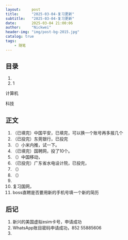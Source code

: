 ```yaml
---
layout:     post
title:      "2025-03-04-复习更新"
subtitle:   "2025-03-04-复习更新"
date:       2025-03-04 21:00:06
author:     "Nickwei"
header-img: "img/post-bg-2015.jpg"
catalog: true
tags:
    - 随笔
---
```


## 目录


1. 
2. 1



计算机

科技




## 正文

1. （已填完）中国平安，已填完，可以换一个账号再多报几个
1. （已投完）东莞银行，已投完
1. （）小米内推，试一下。
1. （已填完）国聘网，投了10个。
1. （）中国移动，
1. （已投完）广东省水电设计院，已投完，
1. （）
1. （）
1. 
1. 复习国网，
1. boss直聘是否要用新的手机号填一个新的简历





















## 后记

1. 新兴的美国虚拟esim卡号，申请成功
2. WhatsApp账目密码申请成功，852 55885606
3. 
